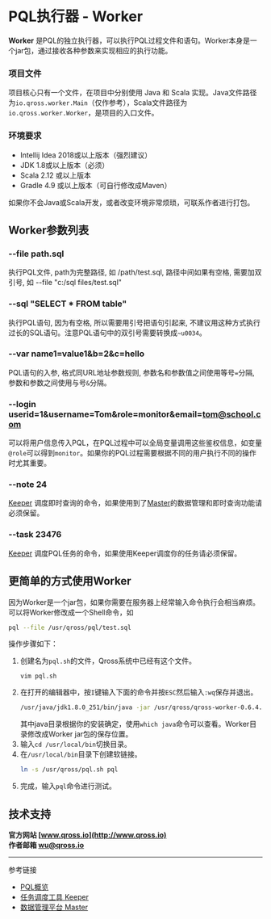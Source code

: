 # PQL执行器 - Worker 

**Worker** 是PQL的独立执行器，可以执行PQL过程文件和语句。Worker本身是一个jar包，通过接收各种参数来实现相应的执行功能。

### 项目文件

项目核心只有一个文件，在项目中分别使用 Java 和 Scala 实现。Java文件路径为`io.qross.worker.Main`（仅作参考），Scala文件路径为`io.qross.worker.Worker`，是项目的入口文件。

### 环境要求

* Intellij Idea 2018或以上版本（强烈建议）
* JDK 1.8或以上版本（必须）
* Scala 2.12 或以上版本
* Gradle 4.9 或以上版本（可自行修改成Maven）

如果你不会Java或Scala开发，或者改变环境非常烦琐，可联系作者进行打包。

## Worker参数列表

### --file path.sql
执行PQL文件, path为完整路径, 如 /path/test.sql, 路径中间如果有空格, 需要加双引号, 如 --file "c:/sql files/test.sql"

### --sql "SELECT * FROM table"
执行PQL语句, 因为有空格, 所以需要用引号把语句引起来, 不建议用这种方式执行过长的SQL语句。注意PQL语句中的双引号需要转换成`~u0034`。

### --var name1=value1&b=2&c=hello
PQL语句的入参, 格式同URL地址参数规则, 参数名和参数值之间使用等号`=`分隔, 参数和参数之间使用与号`&`分隔。

### --login userid=1&username=Tom&role=monitor&email=tom@school.com
可以将用户信息传入PQL，在PQL过程中可以全局变量调用这些鉴权信息，如变量`@role`可以得到`monitor`。如果你的PQL过程需要根据不同的用户执行不同的操作时尤其重要。

### --note 24
[Keeper](http://www.qross.cn/keeper/overview) 调度即时查询的命令，如果使用到了[Master](http://www.qross.cn/master/overview)的数据管理和即时查询功能请必须保留。

### --task 23476
[Keeper](http://www.qross.cn/keeper/overview) 调度PQL任务的命令，如果使用Keeper调度你的任务请必须保留。


## 更简单的方式使用Worker

因为Worker是一个jar包，如果你需要在服务器上经常输入命令执行会相当麻烦。可以将Worker修改成一个Shell命令，如
```sh
pql --file /usr/qross/pql/test.sql
```
操作步骤如下：
1. 创建名为`pql.sh`的文件，Qross系统中已经有这个文件。
    ```
    vim pql.sh
    ```
2. 在打开的编辑器中，按`I`键输入下面的命令并按`ESC`然后输入`:wq`保存并退出。
    ```sh
    /usr/java/jdk1.8.0_251/bin/java -jar /usr/qross/qross-worker-0.6.4.jar $*
    ```
    其中java目录根据你的安装确定，使用`which java`命令可以查看。Worker目录修改成Worker jar包的保存位置。
3. 输入`cd /usr/local/bin`切换目录。
4. 在`/usr/local/bin`目录下创建软链接。
    ```sh
    ln -s /usr/qross/pql.sh pql
    ```
5. 完成，输入`pql`命令进行测试。

## 技术支持

**官方网站 [www.qross.io](http://www.qross.io)**  
**作者邮箱 [wu@qross.io](mailto:wu@qross.io)**

---
参考链接

* [PQL概览](http://www.qross.cn/pql/overview)
* [任务调度工具 Keeper](http://www.qross.cn/keeper/overview)
* [数据管理平台 Master](http://www.qross.cn/master/overview)